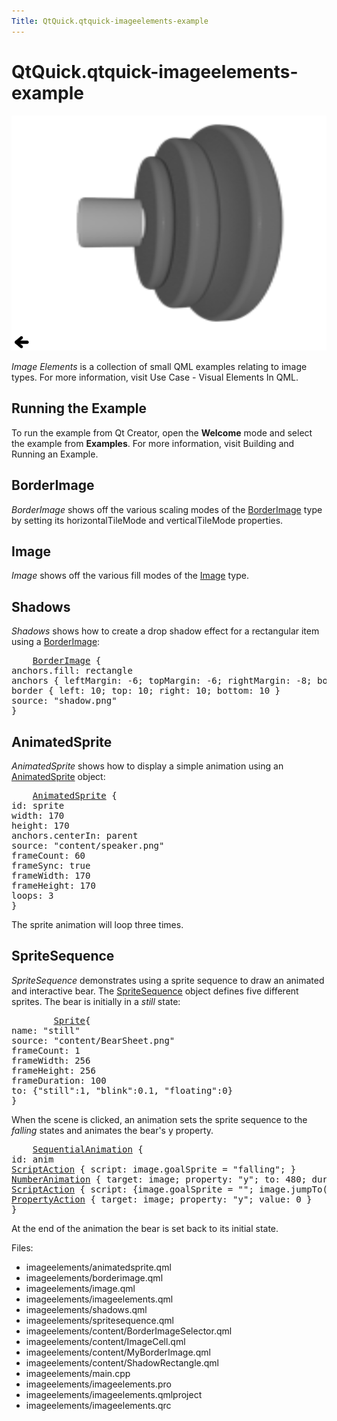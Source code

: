 ```yaml
---
Title: QtQuick.qtquick-imageelements-example
---
```


# QtQuick.qtquick-imageelements-example

<span class="subtitle"></span>
<!-- $$$imageelements-description -->
<p class="centerAlign"><img src="../../../media/qml-imageelements-example.png" alt="" /></p><p><i>Image Elements</i> is a collection of small QML examples relating to image types. For more information, visit Use Case - Visual Elements In QML.</p>
<h2 id="running-the-example">Running the Example</h2>
<p>To run the example from Qt Creator, open the <b>Welcome</b> mode and select the example from <b>Examples</b>. For more information, visit Building and Running an Example.</p>
<h2 id="borderimage">BorderImage</h2>
<p><i>BorderImage</i> shows off the various scaling modes of the <a href="QtQuick.qtquick-imageelements-example.md#borderimage">BorderImage</a> type by setting its horizontalTileMode and verticalTileMode properties.</p>
<h2 id="image">Image</h2>
<p><i>Image</i> shows off the various fill modes of the <a href="QtQuick.qtquick-imageelements-example.md#image">Image</a> type.</p>
<h2 id="shadows">Shadows</h2>
<p><i>Shadows</i> shows how to create a drop shadow effect for a rectangular item using a <a href="QtQuick.qtquick-imageelements-example.md#borderimage">BorderImage</a>:</p>
<pre class="qml">    <span class="type"><a href="QtQuick.BorderImage.md">BorderImage</a></span> {
<span class="name">anchors</span>.fill: <span class="name">rectangle</span>
<span class="type">anchors</span> { <span class="name">leftMargin</span>: -<span class="number">6</span>; <span class="name">topMargin</span>: -<span class="number">6</span>; <span class="name">rightMargin</span>: -<span class="number">8</span>; <span class="name">bottomMargin</span>: -<span class="number">8</span> }
<span class="type">border</span> { <span class="name">left</span>: <span class="number">10</span>; <span class="name">top</span>: <span class="number">10</span>; <span class="name">right</span>: <span class="number">10</span>; <span class="name">bottom</span>: <span class="number">10</span> }
<span class="name">source</span>: <span class="string">&quot;shadow.png&quot;</span>
}</pre>
<h2 id="animatedsprite">AnimatedSprite</h2>
<p><i>AnimatedSprite</i> shows how to display a simple animation using an <a href="QtQuick.qtquick-effects-sprites.md#animatedsprite">AnimatedSprite</a> object:</p>
<pre class="qml">    <span class="type"><a href="QtQuick.AnimatedSprite.md">AnimatedSprite</a></span> {
<span class="name">id</span>: <span class="name">sprite</span>
<span class="name">width</span>: <span class="number">170</span>
<span class="name">height</span>: <span class="number">170</span>
<span class="name">anchors</span>.centerIn: <span class="name">parent</span>
<span class="name">source</span>: <span class="string">&quot;content/speaker.png&quot;</span>
<span class="name">frameCount</span>: <span class="number">60</span>
<span class="name">frameSync</span>: <span class="number">true</span>
<span class="name">frameWidth</span>: <span class="number">170</span>
<span class="name">frameHeight</span>: <span class="number">170</span>
<span class="name">loops</span>: <span class="number">3</span>
}</pre>
<p>The sprite animation will loop three times.</p>
<h2 id="spritesequence">SpriteSequence</h2>
<p><i>SpriteSequence</i> demonstrates using a sprite sequence to draw an animated and interactive bear. The <a href="QtQuick.qtquick-imageelements-example.md#spritesequence">SpriteSequence</a> object defines five different sprites. The bear is initially in a <i>still</i> state:</p>
<pre class="qml">        <span class="type"><a href="QtQuick.Sprite.md">Sprite</a></span>{
<span class="name">name</span>: <span class="string">&quot;still&quot;</span>
<span class="name">source</span>: <span class="string">&quot;content/BearSheet.png&quot;</span>
<span class="name">frameCount</span>: <span class="number">1</span>
<span class="name">frameWidth</span>: <span class="number">256</span>
<span class="name">frameHeight</span>: <span class="number">256</span>
<span class="name">frameDuration</span>: <span class="number">100</span>
<span class="name">to</span>: {&quot;still&quot;:<span class="number">1</span>, &quot;blink&quot;:<span class="number">0.1</span>, &quot;floating&quot;:<span class="number">0</span>}
}</pre>
<p>When the scene is clicked, an animation sets the sprite sequence to the <i>falling</i> states and animates the bear's y property.</p>
<pre class="qml">    <span class="type"><a href="QtQuick.SequentialAnimation.md">SequentialAnimation</a></span> {
<span class="name">id</span>: <span class="name">anim</span>
<span class="type"><a href="QtQuick.ScriptAction.md">ScriptAction</a></span> { <span class="name">script</span>: <span class="name">image</span>.<span class="name">goalSprite</span> <span class="operator">=</span> <span class="string">&quot;falling&quot;</span>; }
<span class="type"><a href="QtQuick.NumberAnimation.md">NumberAnimation</a></span> { <span class="name">target</span>: <span class="name">image</span>; <span class="name">property</span>: <span class="string">&quot;y&quot;</span>; <span class="name">to</span>: <span class="number">480</span>; <span class="name">duration</span>: <span class="number">12000</span>; }
<span class="type"><a href="QtQuick.ScriptAction.md">ScriptAction</a></span> { <span class="name">script</span>: {<span class="name">image</span>.<span class="name">goalSprite</span> <span class="operator">=</span> <span class="string">&quot;&quot;</span>; <span class="name">image</span>.<span class="name">jumpTo</span>(<span class="string">&quot;still&quot;</span>);} }
<span class="type"><a href="QtQuick.PropertyAction.md">PropertyAction</a></span> { <span class="name">target</span>: <span class="name">image</span>; <span class="name">property</span>: <span class="string">&quot;y&quot;</span>; <span class="name">value</span>: <span class="number">0</span> }
}</pre>
<p>At the end of the animation the bear is set back to its initial state.</p>
<p>Files:</p>
<ul>
<li>imageelements/animatedsprite.qml</li>
<li>imageelements/borderimage.qml</li>
<li>imageelements/image.qml</li>
<li>imageelements/imageelements.qml</li>
<li>imageelements/shadows.qml</li>
<li>imageelements/spritesequence.qml</li>
<li>imageelements/content/BorderImageSelector.qml</li>
<li>imageelements/content/ImageCell.qml</li>
<li>imageelements/content/MyBorderImage.qml</li>
<li>imageelements/content/ShadowRectangle.qml</li>
<li>imageelements/main.cpp</li>
<li>imageelements/imageelements.pro</li>
<li>imageelements/imageelements.qmlproject</li>
<li>imageelements/imageelements.qrc</li>
</ul>
<!-- @@@imageelements -->
